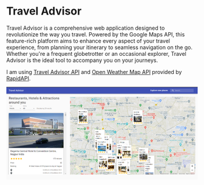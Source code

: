Travel Advisor  
==============  

Travel Advisor is a comprehensive web application designed to revolutionize the way you travel. Powered by the Google Maps API, this feature-rich platform aims to enhance every aspect of your travel experience, from planning your itinerary to seamless navigation on the go. Whether you're a frequent globetrotter or an occasional explorer, Travel Advisor is the ideal tool to accompany you on your journeys.

I am using [Travel Advisor API](https://rapidapi.com/apidojo/api/travel-advisor/) and [Open Weather Map API](https://rapidapi.com/community/api/open-weather-map/) provided by [RapidAPI](https://rapidapi.com/hub).

![Main Page](./public/MainPage.png)
